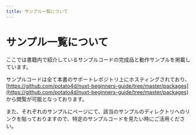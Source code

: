 ```yaml
---
title: サンプル一覧について
---
```


# サンプル一覧について

ここでは書籍内で紹介しているサンプルコードの完成品と動作サンプルを掲載しています。

サンプルコードは全て本書のサポートレポジトリ上にホスティングされており、 [https://github.com/potato4d/nuxt-beginners-guide/tree/master/packages](https://github.com/potato4d/nuxt-beginners-guide/tree/master/packages) から閲覧が可能となっております。

また、それぞれのサンプルにページにて、該当のサンプルのディレクトリへのリンクを貼っておりますので、特定のサンプルコードを見たい時にご活用ください。
